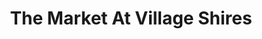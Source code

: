 ---
title: "The Market At Village Shires"
url: /southampton/the-market-at-village-shires/
shop: Lebensmittel
---